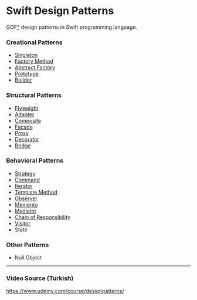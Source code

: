 # Swift Design Patterns
GOF[*](https://en.wikipedia.org/wiki/Design_Patterns) design patterns in Swift programming language.

### Creational Patterns
- [Singleton](Creational%20Patterns/Singleton.playground/Contents.swift)
- [Factory Method](Creational%20Patterns/FactoryMethod.playground/Contents.swift)
- [Abstract Factory](Creational%20Patterns/AbstractFactory.playground/Contents.swift)
- [Prototype](Creational%20Patterns/Prototype.playground/Contents.swift)
- [Builder](Creational%20Patterns/Builder.playground/Contents.swift)

### Structural Patterns
- [Flyweight](Structural%20Patterns/Flyweight.playground/Contents.swift)
- [Adapter](Structural%20Patterns/Adapter.playground/Contents.swift)
- [Composite](Structural%20Patterns/Composite.playground/Contents.swift)
- [Facade](Structural%20Patterns/Facade.playground/Contents.swift)
- [Proxy](Structural%20Patterns/Proxy.playground/Contents.swift)
- [Decorator](Structural%20Patterns/Decorator.playground/Contents.swift)
- [Bridge](Structural%20Patterns/Bridge.playground/Contents.swift)

### Behavioral Patterns
- [Strategy](Behavioral%20Patterns/Strategy.playground/Contents.swift)
- [Command](Behavioral%20Patterns/Command.playground/Contents.swift)
- [Iterator](Behavioral%20Patterns/Iterator.playground/Contents.swift)
- [Template Method](Behavioral%20Patterns/TemplateMethod.playground/Contents.swift)
- [Observer](Behavioral%20Patterns/Observer.playground/Contents.swift)
- [Memento](Behavioral%20Patterns/Memento.playground/Contents.swift)
- [Mediator](Behavioral%20Patterns/Mediator.playground/Contents.swift)
- [Chain of Responsibility](Behavioral%20Patterns/ChainOfResponsibility.playground/Contents.swift)
- [Visitor](Behavioral%20Patterns/Visitor.playground/Contents.swift)
- State

### Other Patterns
- Null Object

---
### Video Source (Turkish)

https://www.udemy.com/course/designpatterns/
